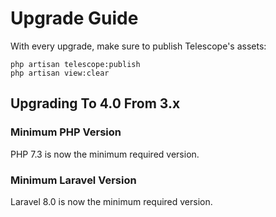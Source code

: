 # Upgrade Guide

With every upgrade, make sure to publish Telescope's assets:

    php artisan telescope:publish
    php artisan view:clear
    

## Upgrading To 4.0 From 3.x

### Minimum PHP Version

PHP 7.3 is now the minimum required version.

### Minimum Laravel Version

Laravel 8.0 is now the minimum required version.
